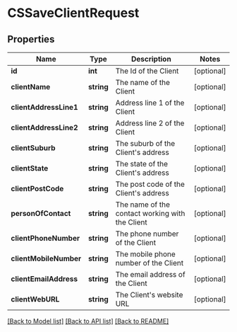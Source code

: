 # CSSaveClientRequest

## Properties
Name | Type | Description | Notes
------------ | ------------- | ------------- | -------------
**id** | **int** | The Id of the Client | [optional] 
**clientName** | **string** | The name of the Client | [optional] 
**clientAddressLine1** | **string** | Address line 1 of the Client | [optional] 
**clientAddressLine2** | **string** | Address line 2 of the Client | [optional] 
**clientSuburb** | **string** | The suburb of the Client&#39;s address | [optional] 
**clientState** | **string** | The state of the Client&#39;s address | [optional] 
**clientPostCode** | **string** | The post code of the Client&#39;s address | [optional] 
**personOfContact** | **string** | The name of the contact working with the Client | [optional] 
**clientPhoneNumber** | **string** | The phone number of the Client | [optional] 
**clientMobileNumber** | **string** | The mobile phone number of the Client | [optional] 
**clientEmailAddress** | **string** | The email address of the Client | [optional] 
**clientWebURL** | **string** | The Client&#39;s website URL | [optional] 

[[Back to Model list]](../README.md#documentation-for-models) [[Back to API list]](../README.md#documentation-for-api-endpoints) [[Back to README]](../README.md)



